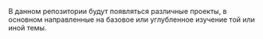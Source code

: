 В данном репозитории будут появляться различные проекты, в основном направленные на базовое или углубленное изучение той или иной темы.
